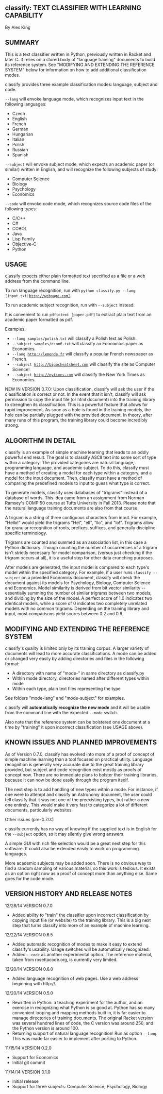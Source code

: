 classify: TEXT CLASSIFIER WITH LEARNING CAPABILITY
--------------------------------------------------
By Alex King


SUMMARY
-------

This is a text classifier written in Python, previously written in
Racket and later C. It relies on a stored body of "language training" 
documents to build its reference system. See "MODIFYING AND EXTENDING THE 
REFERENCE SYSTEM" below for information on how to add additional classification
modes.

classify provides three example classification modes: language, subject and code.

<code>--lang</code> will envoke language mode, which recognizes input text in the following
languages:
  - Czech
  - English
  - French
  - German
  - Hungarian
  - Italian
  - Polish
  - Russian
  - Spanish

<code>--subject</code> will envoke subject mode, which expects an academic paper (or similar)
written in English, and will recognize the following subjects of study:
  - Computer Science
  - Biology
  - Psychology
  - Economics

<code>--code</code> will envoke code mode, which recognizes source code files
of the following types:
  - C/C++
  - C#
  - COBOL
  - Java
  - Lisp Family
  - Objective-C
  - Python

USAGE
-----

classify expects either plain formatted text specified as a file or a web address
from the command line.

To run language recognition, run with <code>python classify.py --lang [input.txt|http://webpage.com]</code>.

To run academic subject recognition, run with <code>--subject</code> instead.

It is convenient to run <code>pdftotext [paper.pdf]</code> to extract plain text from an
academic paper formatted as pdf.

Examples:

  - <code>--lang samples/polish.txt</code> will classify a Polish text as Polish.
  - <code>--subject samples/econ6.txt</code> will classify an Economics paper as Economics.
  - <code>--lang http://lemonde.fr</code> will classify a popular French newspaper
  as French.
  - <code>--subject http://bigocheatsheet.com</code> will classify the site as Computer Science!
  - <code>--subject http://nytimes.com</code> will classify the New York Times as Economics.

NEW IN VERSION 0.7.0: Upon classification, classify will ask the user if the 
classification is correct or not. In the event that it isn't, classify will ask
permission to copy the input file (or html document) into the training library
to strengthen its classification. This is a powerful feature that allows for rapid
improvement. As soon as a hole is found in the training models, the hole can be
partially plugged with the provided document. In theory, after many runs of this
program, the training library could become incredibly strong.

ALGORITHM IN DETAIL
-------------------

classify is an example of simple machine learning that leads to an oddly powerful
end result. The goal is to classify ASCII text into some sort of type within a
category. The provided categories are natural language, programming language, and
academic subject. To do this, classify must have a method of creating a model for
each type within a category, and a model for the input document. Then, classify
must have a method of comparing the predefined models to input to guess what
type is correct.

To generate models, classify uses databases of "trigrams" instead of a 
database of words. This idea came from an assignment from Norman Ramsey's COMP 50 
course at Tufts University in Fall 2013. Please note that the natural language
training documents are also from that course. 

A trigram is a string of three contiguous characters from input.
For example, "Hello!" would yield the trigrams "Hel", "ell", "llo", and "lo!".
Trigrams allow for granular recognition of roots, prefixes, suffixes, and
generally discipline-specific terminology.

Trigrams are counted and summed as an association list, in this case a Python
dictionary. Though counting the number of occurrences of a trigram isn't strictly
necessary for model comparison, (versus just checking if the trigram occurs at all), 
it is a useful step for other data crunching purposes.

After models are generated, the input model is compared to each type's model
within the specified category. For example, if a user runs <code>classify --subject</code>
on a provided Economics document, classify will check the document against its
models for Psychology, Biology, Computer Science and Economics. Model similarity
is derived from bit vector similarity -- essentially summing the number of similar
trigrams between two models, and dividing by the size of the model. A perfect score of 1.0
indicates two identical models, while a score of 0 indicates two completely unrelated models
with no common trigrams. Depending on the training library and input, most comparisons
yield scores between 0.2 and 0.6.

MODIFYING AND EXTENDING THE REFERENCE SYSTEM
--------------------------------------------

classify's quality is limited only by its training corpus. A larger variety of
documents will lead to more accurate classifications. A mode can be added or
changed very easily by adding directories and files in the following format:

  - A directory with name of "mode-<your-mode>" in same directory as classify.py 
  - Within mode directory, directories named after different types within mode
  - Within each type, plain text files representing the type

See folders "mode-lang" and "mode-subject" for examples.

classify will <b>automatically recognize the new mode</b> and it will be usable
from the command line with the expected <code>--mode</code> switch.

Also note that the reference system can be bolstered one document at a time by
"training" it upon incorrect classification (see USAGE above).

KNOWN ISSUES AND PLANNED IMPROVEMENTS
-------------------------------------

As of Version 0.7.0, classify has evolved into more of a proof of concept of 
simple machine learning than a tool focused on practical utility. Language
recognition is generally very accurate due to the great training library provided,
but subject and code recognition exist mostly as proofs of concept now. There
are no immediate plans to bolster their training libraries, because it can now
be done easily through the program itself.

The next step is to add handling of new types within a mode. For instance, if one
were to attempt and classify an Astronomy document, the user could tell classify
that it was not one of the preexisting types, but rather a new one entirely. This
would make it very fast to categorize a lot of different documents, particularly
websites.

Other issues (pre-0.7.0:)

classify currently has no way of knowing if the supplied text is in English for
the <code>--subject</code> option, so it may silently give wrong answers.

A simple GUI with rich file selection would be a great next step for this
software. It could also be extended easily to work on programming languages.

More academic subjects may be added soon. There is no obvious way to find a 
random sampling of various material, so this work is tedious. It exists as an
option right now as a proof of concept more than anything else. Same goes for 
the code mode.


VERSION HISTORY AND RELEASE NOTES
---------------------------------

12/28/14 VERSION 0.7.0
  - Added ability to "train" the classifier upon incorrect classification by
    copying input file (or website) to the training library. This is a big next
    step that turns classify into more of an example of machine learning.

12/22/14 VERSION 0.6.5

  - Added automatic recognition of modes to make it easy to extend classify's
    usability. Usage switches will be automatically recognized.
  - Added <code>--code</code> as another experimental option. The reference 
    material, taken from rosettacode.org, is currently very limited.

12/20/14 VERSION 0.6.0

  - Added language recognition of web pages. Use a web address beginning with 
    http://.

12/20/14 VERSION 0.5.0

  - Rewritten in Python: a teaching experiment for the author, and an exercise
    in recognizing what Python is so good at. Python has so many convenient
    looping and mapping methods built in, it is far easier to manage directories
    of training documents. The original Racket version was several hundred lines
    of code, the C version was around 250, and the Python version is around 100.
  - Returning support of natural language recognition! Run as option <code>--lang</code>. 
    This was made far easier to implement after porting to Python.

11/15/14 VERSION 0.2.0

  - Support for Economics
  - Initial git commit

11/14/14 VERSION 0.1.0
  - Initial release
  - Support for three subjects: Computer Science, Psychology, Biology

